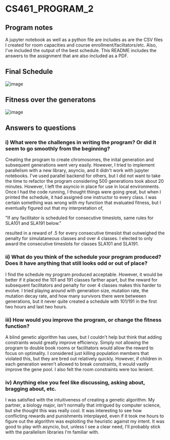 # CS461_PROGRAM_2

## Program notes
A jupyter notebook as well as a python file are includes as are the CSV files I created for room capacities and course enrollment/faciltators/etc.  Also, I've included the output of the best schedule.  This README includes the answers to the assignment that are also included as a PDF.



## Final Schedule
![image](https://user-images.githubusercontent.com/111100132/230681065-e7bb5167-a91d-4f1a-b18b-2857b333b2ee.png)

## Fitness over the generatons
![image](https://user-images.githubusercontent.com/111100132/230681031-777b5e40-627f-4192-97e0-2c43bc1a3f38.png)

## Answers to questions
### i) What were the challenges in writing the program? Or did it seem to go smoothly from the beginning?

Creating the program to create chromosomes, the inital generation and subsequent generations went very easily.  However, I tried to implement parallelism with a new library, asyncio, and it didn't work with jupyter notebooks.  I've used parallel backend for others, but I did not want to take the time to refactor the program considering 500 generations took about 20 minutes.  However, I left the asyncio in place for use in local environments.  Once I had the code running, I thought things were going great, but when I printed the schedule, it had assigned one instructor to every class.  I was certain something was wrong with my function that evaluated fitness, but I eventually figured out that my interpretation of, 

"If any facilitator is scheduled for consecutive timeslots, same rules for SLA101 and SLA191 below."

resulted in a reward of .5 for every consecutive timeslot that outweighed the penalty for simulataneous classes and over 4 classes.  I elected to only award the consecutive timeslots for classes SLA101 and SLA191.

### ii) What do you think of the schedule your program produced? Does it have anything that still looks odd or out of place?

I find the schedule my program produced acceptable.  However, it would be better if it placed the 101 and 191 classes farther apart, but the reward for subsequent facilitators and penalty for over 4 classes makes this harder to evolve. I tried playing around with generation size, mutation rate, the mutation decay rate, and how many survivors there were betweeen generations, but it never quite created a schedule with 101/191 in the first two hours and last two hours.   

### iii) How would you improve the program, or change the fitness function?

A blind genetic algorithm has uses, but I couldn't help but think that adding constraints would greatly improve efficiency.  Simply not allowing the program to double book rooms or facilitators would allow the reward to focus on optimality.  I considered just killing population members that violated this, but they are bred out relatively quickly. However, if children in each generation weren't allowed to break constraints, it would vastly improve the gene pool. I also felt the room constraints were too lenient. 

### iv) Anything else you feel like discussing, asking about, bragging about, etc.

I was satisfied with the intuitiveness of creating a genetic algorithm.  My partner, a biology major, isn't normally that intrigued by computer science, but she thought this was really cool.  It was interesting to see how conflicting rewards and punishments interplayed, even if it took me hours to figure out the algorithm was exploiting the heuristic against my intent.  It was good to play with asyncio, but, unless I see a clear need, I'll probably stick with the parallelism libraries I'm familiar with.
